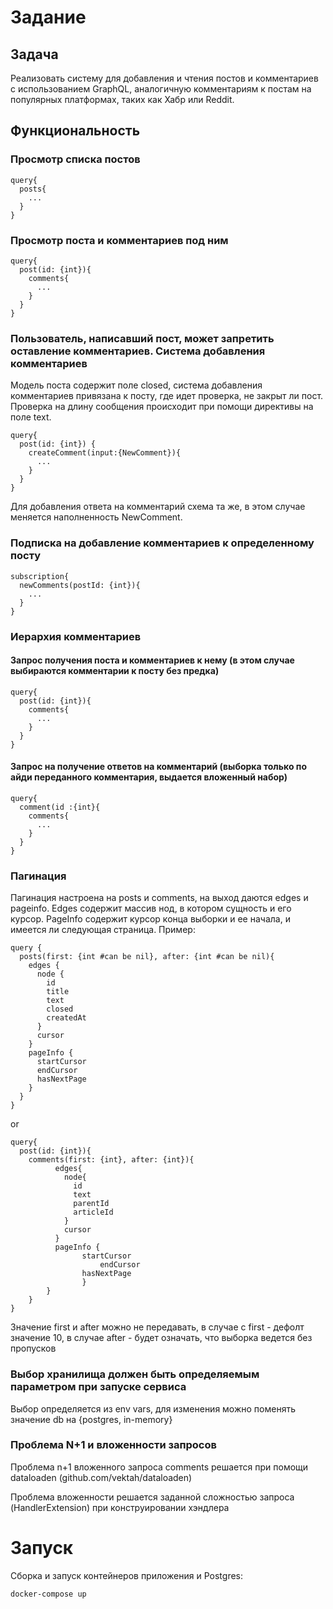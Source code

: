 # Задание
## Задача
Реализовать систему для добавления и чтения постов и комментариев с использованием GraphQL, аналогичную комментариям к постам на популярных платформах, таких как Хабр или Reddit.
## Функциональность
### Просмотр списка постов
```
query{
  posts{
    ...
  }
}
```
### Просмотр поста и комментариев под ним
```
query{
  post(id: {int}){
    comments{
      ...
    }
  }
}
```
### Пользователь, написавший пост, может запретить оставление комментариев. Система добавления комментариев
Модель поста содержит поле closed, система добавления комментариев привязана к посту, где идет проверка, не закрыт ли пост. Проверка на длину сообщения происходит при помощи директивы на поле text.
```
query{
  post(id: {int}) {
    createComment(input:{NewComment}){
      ...
    }
  }
}
```
Для добавления ответа на комментарий схема та же, в этом случае меняется наполненность NewComment. 

### Подписка на добавление комментариев к определенному посту
```
subscription{
  newComments(postId: {int}){
    ...
  }
}
```
### Иерархия комментариев
#### Запрос получения поста и комментариев к нему (в этом случае выбираются комментарии к посту без предка)
```
query{
  post(id: {int}){
    comments{
      ...
    }
  }
}
```
#### Запрос на получение ответов на комментарий (выборка только по айди переданного комментария, выдается вложенный набор)
```
query{
  comment(id :{int}{
    comments{
      ...
    }
  }
}
```
### Пагинация
Пагинация настроена на posts и comments, на выход даются edges и pageinfo. Edges содержит массив нод, в котором сущность и его курсор. PageInfo содержит курсор конца выборки и ее начала, и имеется ли следующая страница. Пример:
```
query {
  posts(first: {int #can be nil}, after: {int #can be nil){
    edges {
      node {
        id
        title
        text
        closed
        createdAt
      }
      cursor
    }
    pageInfo {
      startCursor
      endCursor
      hasNextPage
    }
  }
}
```
or
```
query{
  post(id: {int}){
    comments(first: {int}, after: {int}){
          edges{
            node{
              id
              text
              parentId
              articleId
            }
            cursor
          }
          pageInfo {
      			startCursor
     				endCursor
      			hasNextPage
    			}
        }
    }
}
```
Значение first и after можно не передавать, в случае с first - дефолт значение 10, в случае after - будет означать, что выборка ведется без пропусков
### Выбор хранилища должен быть определяемым параметром при запуске сервиса
Выбор определяется из env vars, для изменения можно поменять значение db на {postgres, in-memory}
### Проблема N+1 и вложенности запросов
Проблема n+1 вложенного запроса comments решается при помощи dataloaden (github.com/vektah/dataloaden)

Проблема вложенности решается заданной сложностью запроса (HandlerExtension) при конструировании хэндлера
# Запуск
Сборка и запуск контейнеров приложения и Postgres:
```
docker-compose up
```
